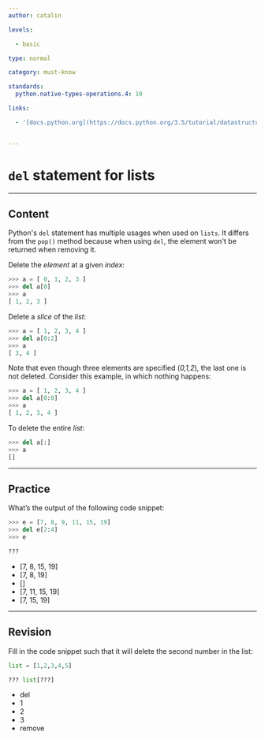 ```yaml
---
author: catalin

levels:

  - basic

type: normal

category: must-know

standards:
  python.native-types-operations.4: 10

links:

  - '[docs.python.org](https://docs.python.org/3.5/tutorial/datastructures.html#the-del-statement){website}'


---
```


# `del` statement for lists

---
## Content

Python's `del` statement has multiple usages when used on `lists`.
It differs from the `pop()` method because when using `del`, the element won't be returned when removing it.

Delete the *element* at a given *index*:
```python
>>> a = [ 0, 1, 2, 3 ]
>>> del a[0]
>>> a
[ 1, 2, 3 ]
```

Delete a *slice* of the *list*:
```python
>>> a = [ 1, 2, 3, 4 ]
>>> del a[0:2]
>>> a
[ 3, 4 ]
```
Note that even though three elements are specified (*0,1,2*), the last one is not deleted. Consider this example, in which nothing happens:
```python
>>> a = [ 1, 2, 3, 4 ]
>>> del a[0:0]
>>> a
[ 1, 2, 3, 4 ]
```
To delete the entire *list*:
```python
>>> del a[:]
>>> a
[]
```

---
## Practice

What’s the output of the following code snippet:

```python
>>> e = [7, 8, 9, 11, 15, 19]
>>> del e[2:4]
>>> e

???
```

* [7, 8, 15, 19]
* [7, 8, 19]
* []
* [7, 11, 15, 19]
* [7, 15, 19]

---
## Revision

Fill in the code snippet such that it will delete the second number in the list:

```python
list = [1,2,3,4,5]

??? list[???]
```

* del
* 1
* 2
* 3
* remove

